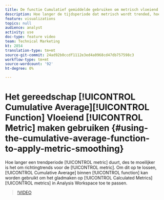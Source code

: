 ```yaml
---
title: De functie Cumulatief gemiddelde gebruiken om metrisch vloeiend maken toe te passen
description: Hoe langer de tijdsperiode dat metrisch wordt trended, hoe moeilijker het is om richtingtrends voor metrisch te vertellen. Om dit op te lossen, kan de Cumulatieve functie Gemiddeld in Berekende Metriek worden gebruikt om het gladmaken op metriek in Analysis Workspace toe te passen.
feature: visualizations
topics: null
audience: analyst
activity: use
doc-type: feature video
team: Technical Marketing
kt: 2854
translation-type: tm+mt
source-git-commit: 24ad92b0ccdf1112e3ed4a0968cd47db757598c3
workflow-type: tm+mt
source-wordcount: '92'
ht-degree: 0%

---
```



# Het gereedschap [!UICONTROL Cumulative Average][!UICONTROL Function] Vloeiend [!UICONTROL Metric] maken gebruiken {#using-the-cumulative-average-function-to-apply-metric-smoothing}

Hoe langer een trendperiode [!UICONTROL metric] duurt, des te moeilijker is het om richtingtrends voor de [!UICONTROL metric]. Om dit op te lossen, [!UICONTROL Cumulative Average] binnen [!UICONTROL function] kan worden gebruikt om het gladmaken op [!UICONTROL Calculated Metrics] [!UICONTROL metrics] in Analysis Workspace toe te passen.

>[!VIDEO](https://video.tv.adobe.com/v/27068/?quality=9)
